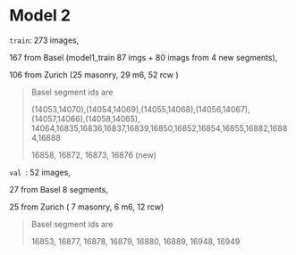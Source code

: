 # Model 2

`train`: 273 images,

 167 from Basel (model1_train 87 imgs + 80  imags from 4 new segments),

 106 from Zurich (25 masonry, 29 m6, 52 rcw )

> Basel segment ids are
>
> (14053,14070),(14054,14069),(14055,14068),(14056,14067),(14057,14066),(14058,14065), 14064,16835,16836,16837,16839,16850,16852,16854,16855,16882,16884,16888
>
> 16858, 16872, 16873, 16876  (new)

`val `: 52 images,

27 from Basel 8 segments, 

25 from Zurich ( 7 masonry, 6 m6, 12 rcw)

>  Basel segment ids are
>
> 16853, 16877, 16878, 16879, 16880, 16889, 16948, 16949






